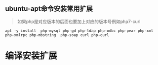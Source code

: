 ## ubuntu-apt命令安装常用扩展

> 如果php是对应版本的后面也要加上对应的版本号例如php7-curl

```shell
apt -y install  php-mysql php-gd php-ldap php-odbc php-pear php-xml php-xmlrpc php-mbstring  php-soap curl php-curl 
```



# 编译安装扩展

```php

```

